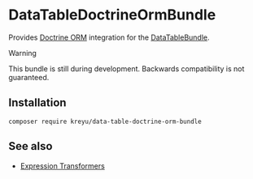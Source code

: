 # DataTableDoctrineOrmBundle

Provides [Doctrine ORM](https://github.com/doctrine/orm) integration for the [DataTableBundle](https://github.com/kreyu/data-table-bundle).

> [!WARNING]  
> This bundle is still during development. Backwards compatibility is not guaranteed.

## Installation

```shell
composer require kreyu/data-table-doctrine-orm-bundle
```

## See also

- [Expression Transformers](docs/expression-transformers.md)
